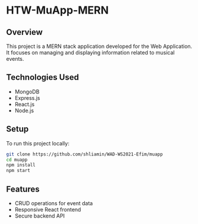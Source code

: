 # HTW-MuApp-MERN

## Overview
This project is a MERN stack application developed for the Web Application. It focuses on managing and displaying information related to musical events.

## Technologies Used
- MongoDB
- Express.js
- React.js
- Node.js

## Setup
To run this project locally:
```bash
git clone https://github.com/shliamin/WAD-WS2021-Efim/muapp
cd muapp
npm install
npm start
```

## Features
- CRUD operations for event data
- Responsive React frontend
- Secure backend API
